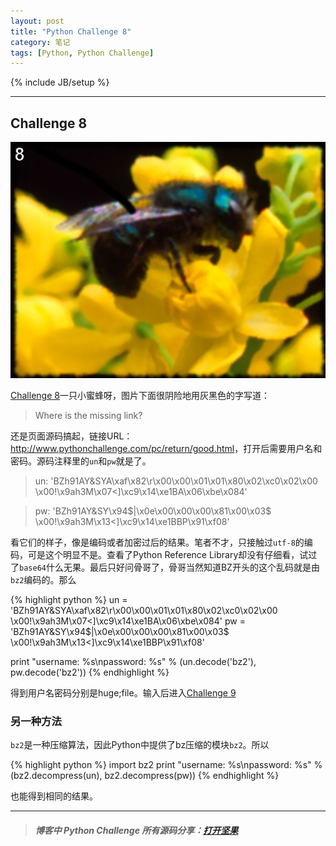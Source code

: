 ```yaml
---
layout: post
title: "Python Challenge 8"
category: 笔记
tags: [Python, Python Challenge]
---
```

{% include JB/setup %}


---

## Challenge 8

![integrity](/assets/images/posts/2013-01-14-python-challenge-8-integrity.jpg)

[Challenge 8][]一只小蜜蜂呀，图片下面很阴险地用灰黑色的字写道：

> Where is the missing link?

还是页面源码搞起，链接URL：<http://www.pythonchallenge.com/pc/return/good.html>，打开后需要用户名和密码。源码注释里的`un`和`pw`就是了。

> un: 'BZh91AY&SYA\xaf\x82\r\x00\x00\x01\x01\x80\x02\xc0\x02\x00 \x00!\x9ah3M\x07<]\xc9\x14\xe1BA\x06\xbe\x084'

> pw: 'BZh91AY&SY\x94$|\x0e\x00\x00\x00\x81\x00\x03$ \x00!\x9ah3M\x13<]\xc9\x14\xe1BBP\x91\xf08'

看它们的样子，像是编码或者加密过后的结果。笔者不才，只接触过`utf-8`的编码，可是这个明显不是。查看了Python Reference Library却没有仔细看，试过了`base64`什么无果。最后只好问骨哥了，骨哥当然知道BZ开头的这个乱码就是由`bz2`编码的。那么

{% highlight python %}
un = 'BZh91AY&SYA\xaf\x82\r\x00\x00\x01\x01\x80\x02\xc0\x02\x00 \x00!\x9ah3M\x07<]\xc9\x14\xe1BA\x06\xbe\x084'
pw = 'BZh91AY&SY\x94$|\x0e\x00\x00\x00\x81\x00\x03$ \x00!\x9ah3M\x13<]\xc9\x14\xe1BBP\x91\xf08'

print "username: %s\npassword: %s" % (un.decode('bz2'), pw.decode('bz2'))
{% endhighlight %}

得到用户名密码分别是huge;file。输入后进入[Challenge 9][]

### 另一种方法

`bz2`是一种压缩算法，因此Python中提供了bz压缩的模块`bz2`。所以

{% highlight python %}
import bz2
print "username: %s\npassword: %s" % (bz2.decompress(un), bz2.decompress(pw))
{% endhighlight %}

也能得到相同的结果。

---

>##### 博客中 Python Challenge 所有源码分享：[打开坚果](https://jianguoyun.com/c/sd/120e4/3c67fa5987bff9fd)



[Challenge 8]: http://www.pythonchallenge.com/pc/def/integrity.html
[Challenge 9]: http://www.pythonchallenge.com/pc/return/good.html